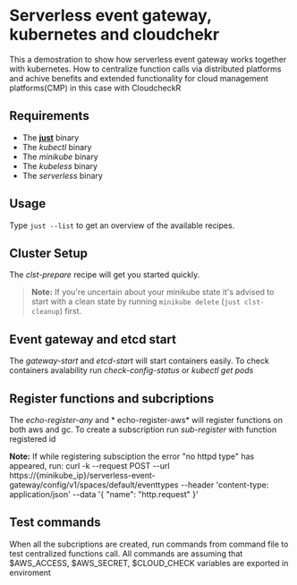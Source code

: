# Serverless event gateway, kubernetes and cloudchekr
This a demostration to show how serverless event gateway works together with kubernetes. How to centralize function calls via distributed platforms and achive benefits and extended functionality for cloud management platforms(CMP) in this case with CloudcheckR 

## Requirements
* The [**just**](https://github.com/casey/just) binary
* The *kubectl* binary
* The *minikube* binary
* The *kubeless* binary
* The *serverless* binary

## Usage
Type `just --list` to get an overview of the available recipes.

## Cluster Setup
The *clst-prepare* recipe will get you started quickly.

> **Note:** If you're uncertain about your minikube state it's advised to start with a clean state by running `minikube delete` (`just clst-cleanup`) first.

## Event gateway and etcd start 

The *gateway-start* and *etcd-start* will start containers easily. To check containers avalability run *check-config-status* or *kubectl get pods*

## Register functions and subcriptions

The *echo-register-any* and * echo-register-aws* will register functions on both aws and gc. To create a subscription run *sub-register* with function registered id

**Note:** If while registering subsciption the error "no httpd type" has appeared, run: 
	curl -k --request POST --url https://{minikube_ip}/serverless-event-gateway/config/v1/spaces/default/eventtypes --header 'content-type: application/json' --data '{ "name": "http.request" }'

## Test commands

When all the subcriptions are created, run commands from command file to test centralized functions call. All commands are assuming that $AWS_ACCESS, $AWS_SECRET, $CLOUD_CHECK variables are exported in enviroment


